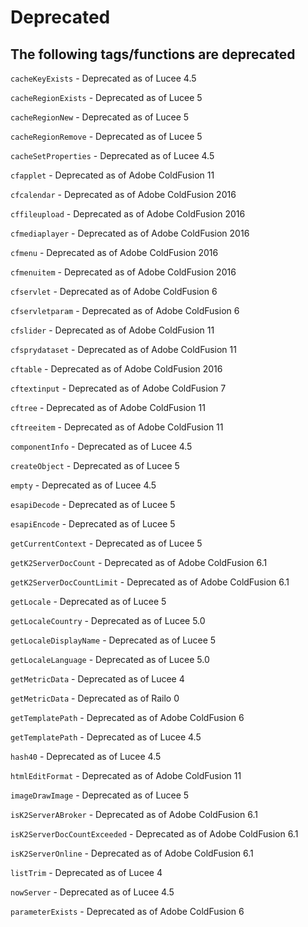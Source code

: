 # Deprecated

## The following tags/functions are deprecated

`cacheKeyExists` - Deprecated as of Lucee 4.5

`cacheRegionExists` - Deprecated as of Lucee 5

`cacheRegionNew` - Deprecated as of Lucee 5

`cacheRegionRemove` - Deprecated as of Lucee 5

`cacheSetProperties` - Deprecated as of Lucee 4.5

`cfapplet` - Deprecated as of Adobe ColdFusion 11

`cfcalendar` - Deprecated as of Adobe ColdFusion 2016

`cffileupload` - Deprecated as of Adobe ColdFusion 2016

`cfmediaplayer` - Deprecated as of Adobe ColdFusion 2016

`cfmenu` - Deprecated as of Adobe ColdFusion 2016

`cfmenuitem` - Deprecated as of Adobe ColdFusion 2016

`cfservlet` - Deprecated as of Adobe ColdFusion 6

`cfservletparam` - Deprecated as of Adobe ColdFusion 6

`cfslider` - Deprecated as of Adobe ColdFusion 11

`cfsprydataset` - Deprecated as of Adobe ColdFusion 11

`cftable` - Deprecated as of Adobe ColdFusion 2016

`cftextinput` - Deprecated as of Adobe ColdFusion 7

`cftree` - Deprecated as of Adobe ColdFusion 11

`cftreeitem` - Deprecated as of Adobe ColdFusion 11

`componentInfo` - Deprecated as of Lucee 4.5

`createObject` - Deprecated as of Lucee 5

`empty` - Deprecated as of Lucee 4.5

`esapiDecode` - Deprecated as of Lucee 5

`esapiEncode` - Deprecated as of Lucee 5

`getCurrentContext` - Deprecated as of Lucee 5

`getK2ServerDocCount` - Deprecated as of Adobe ColdFusion 6.1

`getK2ServerDocCountLimit` - Deprecated as of Adobe ColdFusion 6.1

`getLocale` - Deprecated as of Lucee 5

`getLocaleCountry` - Deprecated as of Lucee 5.0

`getLocaleDisplayName` - Deprecated as of Lucee 5

`getLocaleLanguage` - Deprecated as of Lucee 5.0

`getMetricData` - Deprecated as of Lucee 4

`getMetricData` - Deprecated as of Railo 0

`getTemplatePath` - Deprecated as of Adobe ColdFusion 6

`getTemplatePath` - Deprecated as of Lucee 4.5

`hash40` - Deprecated as of Lucee 4.5

`htmlEditFormat` - Deprecated as of Adobe ColdFusion 11

`imageDrawImage` - Deprecated as of Lucee 5

`isK2ServerABroker` - Deprecated as of Adobe ColdFusion 6.1

`isK2ServerDocCountExceeded` - Deprecated as of Adobe ColdFusion 6.1

`isK2ServerOnline` - Deprecated as of Adobe ColdFusion 6.1

`listTrim` - Deprecated as of Lucee 4

`nowServer` - Deprecated as of Lucee 4.5

`parameterExists` - Deprecated as of Adobe ColdFusion 6
